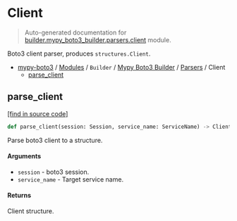 # Client

> Auto-generated documentation for [builder.mypy_boto3_builder.parsers.client](https://github.com/vemel/mypy_boto3/blob/master/builder/mypy_boto3_builder/parsers/client.py) module.

Boto3 client parser, produces `structures.Client`.

- [mypy-boto3](../../../README.md#mypy_boto3) / [Modules](../../../MODULES.md#mypy-boto3-modules) / `Builder` / [Mypy Boto3 Builder](../index.md#mypy-boto3-builder) / [Parsers](index.md#parsers) / Client
    - [parse_client](#parse_client)

## parse_client

[[find in source code]](https://github.com/vemel/mypy_boto3/blob/master/builder/mypy_boto3_builder/parsers/client.py#L20)

```python
def parse_client(session: Session, service_name: ServiceName) -> Client:
```

Parse boto3 client to a structure.

#### Arguments

- `session` - boto3 session.
- `service_name` - Target service name.

#### Returns

Client structure.
